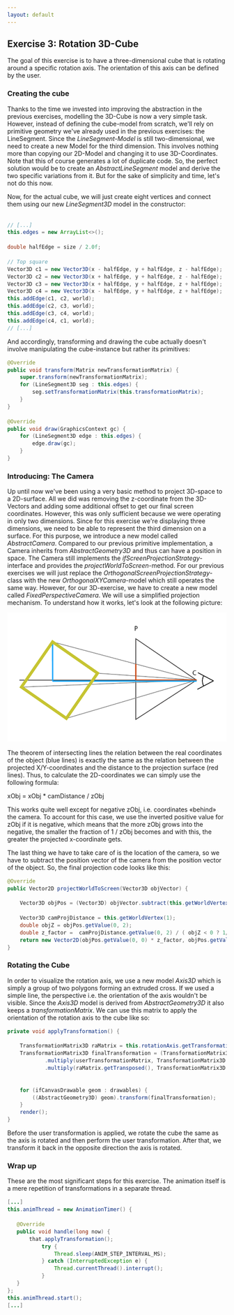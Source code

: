 ```yaml
---
layout: default
---
```


## Exercise 3: Rotation 3D-Cube
The goal of this exercise is to have a three-dimensional cube that is rotating around a specific rotation axis.
The orientation of this axis can be defined by the user.

### Creating the cube
Thanks to the time we invested into improving the abstraction in the previous exercises, modelling the 3D-Cube 
is now a very simple task. However, instead of defining the cube-model from scratch, we'll rely on primitive geometry we've already 
used in the previous exercises: the LineSegment. 
Since the _LineSegment-Model_ is still two-dimensional, we need to create a new Model for the third dimension. This involves
nothing more than copying our 2D-Model and changing it to use 3D-Coordinates. Note that this of course generates a lot of
duplicate code. So, the perfect solution would be to create an _AbstractLineSegment_ model and derive the two specific variations
from it. But for the sake of simplicity and time, let's not do this now.

Now, for the actual cube, we will just create eight vertices and connect them using our new _LineSegment3D_ model in the constructor:
```java

// [...]
this.edges = new ArrayList<>();

double halfEdge = size / 2.0f;

// Top square
Vector3D c1 = new Vector3D(x - halfEdge, y + halfEdge, z - halfEdge);
Vector3D c2 = new Vector3D(x + halfEdge, y + halfEdge, z - halfEdge);
Vector3D c3 = new Vector3D(x + halfEdge, y + halfEdge, z + halfEdge);
Vector3D c4 = new Vector3D(x - halfEdge, y + halfEdge, z + halfEdge);
this.addEdge(c1, c2, world);
this.addEdge(c2, c3, world);
this.addEdge(c3, c4, world);
this.addEdge(c4, c1, world);
// [...]
```

And accordingly, transforming and drawing the cube actually doesn't involve manipulating the cube-instance but rather its primitives:

```java
@Override
public void transform(Matrix newTransformationMatrix) {
    super.transform(newTransformationMatrix);
    for (LineSegment3D seg : this.edges) {
        seg.setTransformationMatrix(this.transformationMatrix);
    }
}

@Override
public void draw(GraphicsContext gc) {
    for (LineSegment3D edge : this.edges) {
        edge.draw(gc);
    }
}
```

### Introducing: The Camera
Up until now we've been using a very basic method to project 3D-space to a 2D-surface. All we did was removing
the z-coordinate from the 3D-Vectors and adding some additional offset to get our final screen coordinates. However, this
was only sufficient because we were operating in only two dimensions. Since for this exercise we're displaying
three dimensions, we need to be able to represent the third dimension on a surface.
For this purpose, we introduce a new model called _AbstractCamera_. Compared to our previous primitive implementation, a 
Camera inherits from _AbstractGeometry3D_ and thus can have a position in space. The Camera still implements the
_ifScreenProjectionStrategy_-interface and provides the _projectWorldToScreen_-method. For our previous exercises we will
just replace the _OrthogonalScreenProjectionStrategy_-class with the new _OrthogonalXYCamera_-model which still operates 
the same way.
However, for our 3D-exercise, we have to create a new model called _FixedPerspectiveCamera_. We will use a simplified 
projection mechanism. To understand how it works, let's look at the following picture:

![Scalar Product:](images/rays.png "Intercept theorem")

The theorem of intersecting lines the relation between the real coordinates of the object (blue lines) is exactly the same as
the relation between the projected X/Y-coordinates and the distance to the projection surface (red lines). 
Thus, to calculate the 2D-coordinates we can simply use the following formula:

xObj = xObj * camDistance / zObj

This works quite well except for negative zObj, i.e. coordinates «behind» the camera. To account for this case, we use the
inverted positive value for zObj if it is negative, which means that the more zObj grows into the negative, the smaller the fraction of
1 / zObj becomes and with this, the greater the projected x-coordinate gets. 

The last thing we have to take care of is the location of the camera, so we have to subtract the position vector
 of the camera from the position vector of the object. So, the final projection code looks like this:

```java
@Override
public Vector2D projectWorldToScreen(Vector3D objVector) {

    Vector3D objPos = (Vector3D) objVector.subtract(this.getWorldVertex(0), new Vector3D(0, 0,0));

    Vector3D camProjDistance = this.getWorldVertex(1);
    double objZ = objPos.getValue(0, 2);
    double z_factor =  camProjDistance.getValue(0, 2) / ( objZ < 0 ? 1/Math.abs(objZ) : objZ);
    return new Vector2D(objPos.getValue(0, 0) * z_factor, objPos.getValue(0, 1) * z_factor);
}
```

### Rotating the Cube
In order to visualize the rotation axis, we use a new model _Axis3D_ which is simply a group of two polygons forming
an extruded cross. If we used a simple line, the perspective i.e. the orientation of the axis wouldn't be visible.
Since the _Axis3D_ model is derived from _AbstractGeometry3D_ it also keeps a _transformationMatrix_. We can use this matrix
 to apply the orientation of the rotation axis to the cube like so:
 
```java
private void applyTransformation() {

    TransformationMatrix3D raMatrix = this.rotationAxis.getTransformationMatrix();
    TransformationMatrix3D finalTransformation = (TransformationMatrix3D) raMatrix
            .multiply(userTransformationMatrix, TransformationMatrix3D.createIdentityMatrix())
            .multiply(raMatrix.getTransposed(), TransformationMatrix3D.createIdentityMatrix());


    for (ifCanvasDrawable geom : drawables) {
        ((AbstractGeometry3D) geom).transform(finalTransformation);
    }
    render();
}
```

Before the user transformation is applied, we rotate the cube the same as the axis is rotated and then perform the
user transformation. After that, we transform it back in the opposite direction the axis is rotated.

### Wrap up
These are the most significant steps for this exercise. The animation itself is a mere repetition of transformations
 in a separate thread. 
 
 ```java
 [...]
this.animThread = new AnimationTimer() {

    @Override
    public void handle(long now) {
        that.applyTransformation();
            try {
                Thread.sleep(ANIM_STEP_INTERVAL_MS);
            } catch (InterruptedException e) {
                Thread.currentThread().interrupt();
            }
    }
};
this.animThread.start();
[...]
```